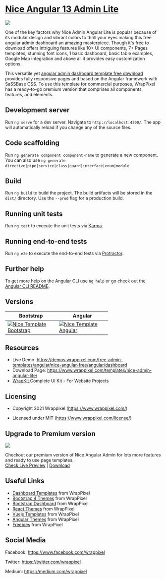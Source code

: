 <!-- # nice-angular-lite 7,8,9, 10 and 11, 12 -->
<!-- Heading of Template -->
<h1>
  <a href="https://www.wrappixel.com/templates/nice-admin-angular-lite/">Nice Angular 13 Admin Lite</a>
</h1>

<!-- Main image of Template -->
<a target="_blank" href="https://www.wrappixel.com/wp-content/uploads/edd/2020/04/nice-angular-admin-lite-y.jpg">
  <img src="https://www.wrappixel.com/wp-content/uploads/edd/2020/04/nice-angular-admin-lite-y.jpg" />
</a>

<!-- Description of Template -->
<p>
 One of the key factors why Nice Admin Angular Lite is popular because of its modular design and vibrant colors to thrill your eyes making this free angular admin dashboard an amazing masterpiece. Though it's free to download offers intriguing features like 10+ UI components, 7+ Pages templates, stunning font icons, 1 basic dashboard, basic table examples, Google Map integration and above all it provides easy customization options.
</p>
<p>
    This versatile yet <a href="https://www.wrappixel.com/templates/category/angular-templates/">angular admin dashboard template free download</a> provides fully responsive pages and based on the Angular framework with SaSSBase CSS. To use this template for commercial purposes, WrapPixel has a ready-to-go premium version that comprises all components, features, and elements.
</p>

## Development server

Run `ng serve` for a dev server. Navigate to `http://localhost:4200/`. The app will automatically reload if you change any of the source files.

## Code scaffolding

Run `ng generate component component-name` to generate a new component. You can also use `ng generate directive|pipe|service|class|guard|interface|enum|module`.

## Build

Run `ng build` to build the project. The build artifacts will be stored in the `dist/` directory. Use the `--prod` flag for a production build.

## Running unit tests

Run `ng test` to execute the unit tests via [Karma](https://karma-runner.github.io).

## Running end-to-end tests

Run `ng e2e` to execute the end-to-end tests via [Protractor](http://www.protractortest.org/).

## Further help

To get more help on the Angular CLI use `ng help` or go check out the [Angular CLI README](https://github.com/angular/angular-cli/blob/master/README.md).

<!-- Versions of Template -->
<h2><a id="user-content-versions" class="anchor" aria-hidden="true" href="#versions"></a>Versions</h2>
<table>
<thead>
<tr>
<th>Bootstrap</th>
<th>Angular</th>
</tr>
</thead>
<tbody>
<tr>
<td>
  <a href="https://www.wrappixel.com/templates/niceadmin/" rel="nofollow" width="150px">
    <img src="https://www.wrappixel.com/wp-content/uploads/edd/2020/04/nice-bootstrap-admin-template-y.jpg" alt="Nice Template  Bootstrap" style="max-width:150px;">
  </a>
</td>
  <td>
  <a href="https://www.wrappixel.com/templates/niceadmin-angular/" rel="nofollow" width="150px">
    <img src="https://www.wrappixel.com/wp-content/uploads/edd/2020/04/nice-angular-admin-y.jpg" alt="Nice Template  Angular" style="max-width:150px;">
  </a>
</td>
</tr>
</tbody>
</table>

<!-- Resources of Template -->
<h2>Resources</h2>
<ul>
<li>  
  Live Demo: <a href="https://demos.wrappixel.com/free-admin-templates/angular/nice-angular-free/angular/dashboard" rel="nofollow">https://demos.wrappixel.com/free-admin-templates/angular/nice-angular-free/angular/dashboard</a>
</li>
<li>
    Download Page: <a href="https://www.wrappixel.com/templates/nice-admin-angular-lite/" rel="nofollow">
  https://www.wrappixel.com/templates/nice-admin-angular-lite/</a>
</li>
<li>
    <a href="https://www.wrappixel.com/templates/wrapkit/#demos" rel="nofollow">WrapKit </a>Complete UI Kit - For Website Projects
</li>
</ul>

<!-- Licensing of Template -->
<h2>Licensing</h2>
<ul>
  <li>
    <p>Copyright 2021 Wrappixel (<a href="https://www.wrappixel.com/" rel="nofollow">https://www.wrappixel.com/</a>)</p>
  </li>
  <li>
    <p>Licensed under MIT (<a href="https://www.wrappixel.com/license/">https://www.wrappixel.com/license/</a>)</p>
  </li>
</ul>

<!-- <h4><a href="https://www.wrappixel.com/demos/free-admin-templates/nice-angular-lite/angular/#/starter">Free Version Demo Link</a></h4> -->

<!-- ## Pro Version -->

<!--<a href="https://www.wrappixel.com/templates/niceadmin-angular/"><img src="https://www.wrappixel.com/wp-content/uploads/2019/01/nice-admin-angular-nw-1.jpg"/></a><br/>
<h4><a href="https://wrappixel.com/demos/angular-admin-templates/nice-angular/main/dashboard/classic">Demo</a></h4> -->

<!-- Upgrade to Premium version of Template -->
<h2>Upgrade to Premium version</h2>
<a target="_blank" href="https://www.wrappixel.com/templates/niceadmin-angular/">
  <img src="https://www.wrappixel.com/wp-content/uploads/edd/2020/04/nice-angular-admin-y.jpg" />
</a>
<p>
   Checkout our premium version of Nice Angular Admin for lots more features and ready to use page templates.<br>
   <a href="https://demos.wrappixel.com/premium-admin-templates/angular/nice-angular/main/dashboard/classic">Check Live Preview</a> | <a href="https://www.wrappixel.com/templates/niceadmin-angular/">Download</a>
</p>

<!-- Useful Links of Template -->
<h2>Useful Links</h2>
<ul>
<li><a href="https://www.wrappixel.com/templates/category/admin-template/">Dashboard Templates</a> from WrapPixel</li>
<li><a href="https://www.wrappixel.com/">Bootstrap 4 Themes</a> from WrapPixel</li>
<li><a href="https://www.wrappixel.com/templates/category/bootstrap-admin-templates/">Bootstrap Dashboard</a> from WrapPixel</li>
<li><a href="https://www.wrappixel.com/templates/category/react-templates/">React Themes</a> from WrapPixel</li>
<li><a href="https://www.wrappixel.com/templates/category/vuejs-templates/">Vuejs Templates</a> from WrapPixel</li>
<li><a href="https://www.wrappixel.com/templates/category/angular-templates/">Angular Themes</a> from WrapPixel</li>
<li><a href="https://www.wrappixel.com/templates/category/free-templates/">Freebies</a> from WrapPixel</li>
</ul>

<!-- Social Media of Wrappixel -->
<h2>Social Media</h2>
<p>Facebook: <a href="https://www.facebook.com/wrappixel">https://www.facebook.com/wrappixel</a></p>
<p>Twitter: <a href="https://twitter.com/wrappixel">https://twitter.com/wrappixel</a></p>
<p>Medium: <a href="https://medium.com/wrappixel">https://medium.com/wrappixel</a></p>

